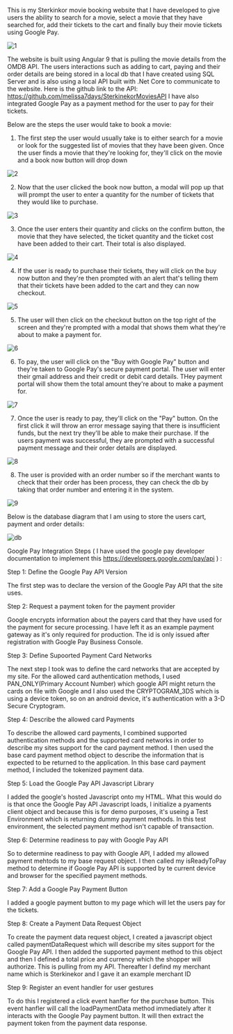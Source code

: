 This is my Sterkinkor movie booking website that I have developed to give users the ability to search for a movie, select a movie that they have searched for, add their tickets to the cart and finally buy their movie tickets using Google Pay. 

![1](https://user-images.githubusercontent.com/62884014/88650761-4d2cb180-d0c9-11ea-8fc5-46e4a23bb2a1.png)



The website is built using Angular 9 that is pulling the movie details from the OMDB API. The users interactions such as adding to cart, paying and their order details are being stored in a local db that I have created using SQL Server and is also using a local API built with .Net Core to communicate to the website. Here is the github link to the API: 
https://github.com/melissa7days/SterkinekorMoviesAPI 
I have also integrated Google Pay as a payment method for the user to pay for their tickets.

Below are the steps the user would take to book a movie: 
1. The first step the user would usually take is to either search for a movie or look for the suggested list of movies that they have been given. Once the user finds a movie that they're looking for, they'll click on the movie and a book now button will drop down


![2](https://user-images.githubusercontent.com/62884014/88654789-23c25480-d0ce-11ea-8418-62a0ea907cd6.png)



2. Now that the user clicked the book now button, a modal will pop up that will prompt the user to enter a quantity for the number of tickets that they would like to purchase. 


![3](https://user-images.githubusercontent.com/62884014/88655066-80be0a80-d0ce-11ea-911a-00acbb2e3662.png)


3. Once the user enters their quantity and clicks on the confirm button, the movie that they have selected, the ticket quantity and the ticket cost have been added to their cart. Their total is also displayed. 


![4](https://user-images.githubusercontent.com/62884014/88655156-a814d780-d0ce-11ea-8c74-94457e591db7.png)



4. If the user is ready to purchase their tickets, they will click on the buy now button and they're then prompted with an alert that's telling them that their tickets have been added to the cart and they can now checkout. 


![5](https://user-images.githubusercontent.com/62884014/88655384-f6c27180-d0ce-11ea-9bda-dedf7b3e538b.png)


5. The user will then click on the checkout button on the top right of the screen and they're prompted with a modal that shows them what they're about to make a payment for.


![6](https://user-images.githubusercontent.com/62884014/88655439-0b066e80-d0cf-11ea-8ef2-f590fca6f4a7.png)



6. To pay, the user will click on the "Buy with Google Pay" button and they're taken to Google Pay's secure payment portal. The user will enter their gmail address and their credit or debit card details. THey payment portal will show them the total amount they're about to make a payment for. 


![7](https://user-images.githubusercontent.com/62884014/88655496-23768900-d0cf-11ea-827f-81df83741b55.jpg)


7. Once the user is ready to pay, they'll click on the "Pay" button. On the first click it will throw an error message saying that there is insufficient funds, but the next try they'll be able to make their purchase. If the users payment was successful, they are prompted with a successful payment message and their order details are displayed. 


![8](https://user-images.githubusercontent.com/62884014/88655602-443ede80-d0cf-11ea-97b1-fb01bce7d576.png)


8. The user is provided with an order number so if the merchant wants to check that their order has been process, they can check the db by taking that order number and entering it in the system. 


![9](https://user-images.githubusercontent.com/62884014/88655675-5f115300-d0cf-11ea-9812-e266003dfcb5.png)






Below is the database diagram that I am using to store the users cart, payment and order details: 


![db](https://user-images.githubusercontent.com/62884014/88656219-3f2e5f00-d0d0-11ea-92a7-d593e57a3732.PNG)




Google Pay Integration Steps ( I have used the google pay developer documentation to implement this https://developers.google.com/pay/api ) : 


Step 1: Define the Google Pay API Version 


The first step was to declare the version of the Google Pay API that the site uses. 




Step 2: Request a payment token for the payment provider


Google encrypts information about the payers card that they have used for the payment for secure processing. I have left it as an example payment gateway as it's only required for production. The id is only issued after registration with Google Pay Business Console. 




Step 3: Define Supoorted Payment Card Networks


The next step I took was to define the card networks that are accepted by my site. For the allowed card authentication methods, I used PAN_ONLY(Primary Account Number) which google API might return the cards on file with Google and I also used the CRYPTOGRAM_3DS which is using a device token, so on an android device, it's authentication with a 3-D Secure Cryptogram. 




Step 4: Describe the allowed card Payments


To describe the allowed card payments, I combined supported authentication methods and the supported card networks in order to describe my sites support for the card payment method. I then used the base card payment method object to describe the information that is expected to be returned to the application. In this base card payment method, I included the tokenized payment data. 




Step 5: Load the Google Pay API Javascript Library


I added the google's hosted Javascript onto my HTML. What this would do is that once the Google Pay API Javascript loads, I initialize a pyaments client object and because this is for demo purposes, it's useing a Test Environment which is returning dummy payment methods. In this test environment, the selected payment method isn't capable of transaction. 





Step 6: Determine readiness to pay with Google Pay API 


So to determine readiness to pay with Google API, I added my allowed payment mehtods to my base request object. I then called my isReadyToPay method to determine if Google Pay API is supported by te current device and browser for the specified payment methods. 





Step 7: Add a Google Pay Payment Button


I added a google payment button to my page which will let the users pay for the tickets. 






Step 8: Create a Payment Data Request Object 


To create the payment data request object, I created a javascript object called paymentDataRequest which will describe my sites support for the Google Pay API. I then added the supported payment method to this object and then I defined a total price and currency which the shopper will authorize. This is pulling from my API. Thereafter I defind my merchant name which is Sterkinekor and I gave it an example merchant ID





Step 9: Register an event handler for user gestures


To do this I registered a click event hanfler for the purchase button. This event hanfler will call the loadPaymentData method immediately after it interacts with the Google Pay payment button. It will then extract the payment token from the payment data response. 
